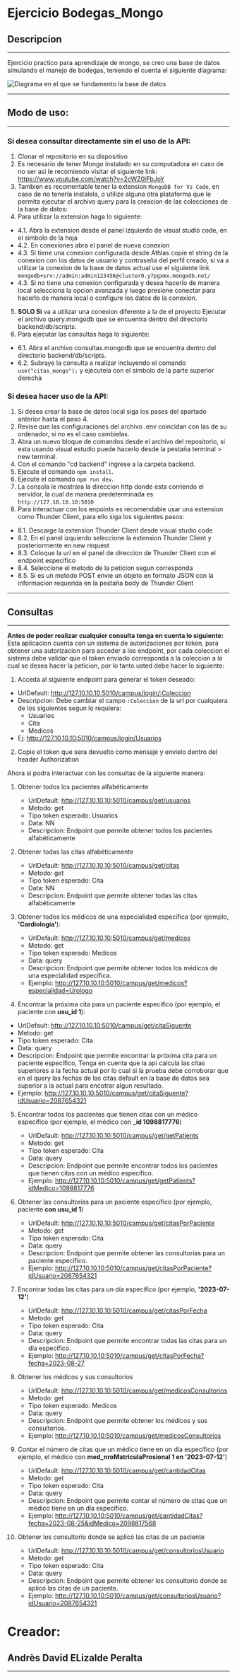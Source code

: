 # Ejercicio Bodegas_Mongo

## Descripcion

---

Ejercicio practico para aprendizaje de mongo, se creo una base de datos simulando el manejo de bodegas, teniendo el cuenta el siguiente diagrama:

![Diagrama en el que se fundamento la base de datos](./imgs/database.png)

---

## Modo de uso:

---

### Si desea consultar directamente sin el uso de la API:

1. Clonar el repositorio en su dispositivo
2. Es necesario de tener Mongo instalado en su computadora en caso de no ser asi le recomiendo visitar el siguiente link: https://www.youtube.com/watch?v=2cWZ0lFbJoY
3. Tambien es recomentable tener la extension `MongoDB for Vs Code`, en caso de no tenerla instalela, o utilize alguna otra plataforma que le permita ejecutar el archivo query para la creacion de las colecciones de la base de datos:
4. Para utilizar la extension haga lo siguiente:

- 4.1. Abra la extension desde el panel izquierdo de visual studio code, en el simbolo de la hoja
- 4.2. En conexiones abra el panel de nueva conexion
- 4.3. Si tiene una conexion configurada desde Athlas copie el string de la conexion con los datos de usuario y contraseña del perfil creado, si va a utilizar la conexion de la base de datos actual use el siguiente link `mongodb+srv://admin:admin123456@cluster0.y7pgxmx.mongodb.net/`
- 4.3. Si no tiene una conexion configurada y desea hacerlo de manera local selecciona la opcion avanzada y luego presione conectar para hacerlo de manera local o configure los datos de la conexion.

5. **SOLO Si** va a utilizar una conexion diferente a la de el proyecto Ejecutar el archivo query.mongodb que se encuentra dentro del directorio backend/db/scripts.
6. Para ejecutar las consultas haga lo siguiente:

- 6.1. Abra el archivo consultas.mongodb que se encuentra dentro del directorio backend/db/scripts.
- 6.2. Subraye la consulta a realizar incluyendo el comando `use("citas_mongo");` y ejecutela con el simbolo de la parte superior derecha

### Si desea hacer uso de la API:

1. Si desea crear la base de datos local siga los pases del apartado anterior hasta el paso 4.
2. Revise que las configuraciones del archivo .env coincidan con las de su ordenador, si no es el caso cambielas.
3. Abra un nuevo bloque de comandos desde el archivo del repositorio, si esta usando visual estudio puede hacerlo desde la pestaña terminal > new terminal.
4. Con el comando "cd backend" ingrese a la carpeta backend.
5. Ejecute el comando `npm install`.
6. Ejecute el comando `npm run dev`.
7. La consola le mostrara la direccion http donde esta corriendo el servidor, la cual de manera predeterminada es `http://127.10.10.10:5010`
8. Para interactuar con los enpoints es recomendable usar una extension como Thunder Client, para ello siga los siguientes pasos:

- 8.1. Descarge la extension Thunder Client desde visual studio code
- 8.2. En el panel izquierdo seleccione la extension Thunder Client y posteriormente en new request
- 8.3. Coloque la url en el panel de direccion de Thunder Client con el endpoint especifico
- 8.4. Seleccione el metodo de la peticion segun corresponda
- 8.5. Si es un metodo POST envie un objeto en formato JSON con la informacion requerida en la pestaña body de Thunder Client

---

## Consultas

---

**Antes de poder realizar cualquier consulta tenga en cuenta lo siguiente:** Esta aplicacion cuenta con un sistema de autorizaciones por token, para obtener una autorizacion para acceder a los endpoint, por cada coleccion el sistema debe validar que el token enviado corresponda a la coleccion a la cual se desea hacer la peticion, por lo tanto usted debe hacer lo siguiente:

1. Acceda al siguiente endpoint para generar el token deseado:

- UrlDefault: http://127.10.10.10:5010/campus/login/:Coleccion
- Descripcion: Debe cambiar el campo `:Coleccion` de la url por cualquiera de los siguientes segun lo requiera:
  - Usuarios
  - Cita
  - Medicos
- Ej: http://127.10.10.10:5010/campus/login/Usuarios

2. Copie el token que sera devuelto como mensaje y envielo dentro del header Authorization

Ahora si podra interactuar con las consultas de la siguiente manera:

1. Obtener todos los pacientes alfabéticamente

   - UrlDefault: http://127.10.10.10:5010/campus/get/usuarios
   - Metodo: get
   - Tipo token esperado: Usuarios
   - Data: NN
   - Descripcion: Endpoint que permite obtener todos los pacientes alfabéticamente

2. Obtener todas las citas alfabéticamente

   - UrlDefault: http://127.10.10.10:5010/campus/get/citas
   - Metodo: get
   - Tipo token esperado: Cita
   - Data: NN
   - Descripcion: Endpoint que permite obtener todas las citas alfabéticamente

3. Obtener todos los médicos de una especialidad específica (por ejemplo, **'Cardiología'**):

   - UrlDefault: http://127.10.10.10:5010/campus/get/medicos
   - Metodo: get
   - Tipo token esperado: Medicos
   - Data: query
   - Descripcion: Endpoint que permite obtener todos los médicos de una especialidad específica.
   - Ejemplo: http://127.10.10.10:5010/campus/get/medicos?especialidad=Urologo

4. Encontrar la próxima cita para un paciente específico (por ejemplo, el paciente con **usu_id 1**):

- UrlDefault: http://127.10.10.10:5010/campus/get/citaSiguente
- Metodo: get
- Tipo token esperado: Cita
- Data: query
- Descripcion: Endpoint que permite encontrar la próxima cita para un paciente específico, Tenga en cuenta que la api calcula las citas superiores a la fecha actual por lo cual si la prueba debe corroborar que en el query las fechas de las citas default en la base de datos sea superior a la actual para encotrar algun resultado.
- Ejemplo: http://127.10.10.10:5010/campus/get/citaSiguente?idUsuario=2087654321

5.  Encontrar todos los pacientes que tienen citas con un médico específico (por ejemplo, el médico con **\_id 1098817776**)

    - UrlDefault: http://127.10.10.10:5010/campus/get/getPatients
    - Metodo: get
    - Tipo token esperado: Cita
    - Data: query
    - Descripcion: Endpoint que permite encontrar todos los pacientes que tienen citas con un médico específico.
    - Ejemplo: http://127.10.10.10:5010/campus/get/getPatients?idMedico=1098817776

6.  Obtener las consultorías para un paciente específico (por ejemplo, paciente **con usu_id 1**)

    - UrlDefault: http://127.10.10.10:5010/campus/get/citasPorPaciente
    - Metodo: get
    - Tipo token esperado: Cita
    - Data: query
    - Descripcion: Endpoint que permite obtener las consultorías para un paciente específico.
    - Ejemplo: http://127.10.10.10:5010/campus/get/citasPorPaciente?idUsuario=2087654321

7.  Encontrar todas las citas para un día específico (por ejemplo, **'2023-07-12'**)

    - UrlDefault: http://127.10.10.10:5010/campus/get/citasPorFecha
    - Metodo: get
    - Tipo token esperado: Cita
    - Data: query
    - Descripcion: Endpoint que permite encontrar todas las citas para un día específico.
    - Ejemplo: http://127.10.10.10:5010/campus/get/citasPorFecha?fecha=2023-08-27

8.  Obtener los médicos y sus consultorios

    - UrlDefault: http://127.10.10.10:5010/campus/get/medicosConsultorios
    - Metodo: get
    - Tipo token esperado: Medicos
    - Data: query
    - Descripcion: Endpoint que permite obtener los médicos y sus consultorios.
    - Ejemplo: http://127.10.10.10:5010/campus/get/medicosConsultorios

9.  Contar el número de citas que un médico tiene en un día específico (por ejemplo, el médico con **med_nroMatriculaProsional 1 en '2023-07-12'**)

    - UrlDefault: http://127.10.10.10:5010/campus/get/cantidadCitas
    - Metodo: get
    - Tipo token esperado: Cita
    - Data: query
    - Descripcion: Endpoint que permite contar el número de citas que un médico tiene en un día específico.
    - Ejemplo: http://127.10.10.10:5010/campus/get/cantidadCitas?fecha=2023-08-25&idMedico=2098817568

10. Obtener los consultorio donde se aplicó las citas de un paciente

    - UrlDefault: http://127.10.10.10:5010/campus/get/consultoriosUsuario
    - Metodo: get
    - Tipo token esperado: Cita
    - Data: query
    - Descripcion: Endpoint que permite obtener los consultorio donde se aplicó las citas de un paciente.
    - Ejemplo: http://127.10.10.10:5010/campus/get/consultoriosUsuario?idUsuario=2087654321

# Creador:

## Andrès David ELizalde Peralta

---
